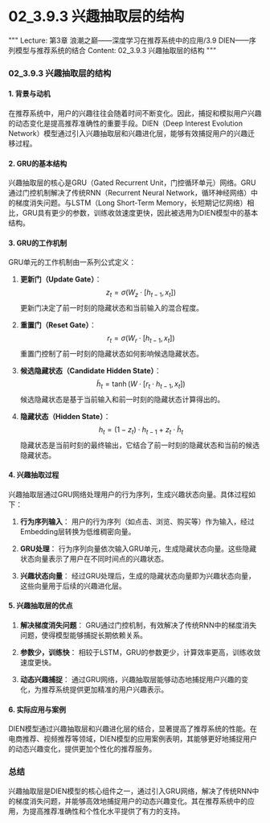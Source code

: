 # 02_3.9.3 兴趣抽取层的结构

"""
Lecture: 第3章 浪潮之巅——深度学习在推荐系统中的应用/3.9 DIEN——序列模型与推荐系统的结合
Content: 02_3.9.3 兴趣抽取层的结构
"""

### 02_3.9.3 兴趣抽取层的结构

#### 1. 背景与动机
在推荐系统中，用户的兴趣往往会随着时间不断变化。因此，捕捉和模拟用户兴趣的动态变化是提高推荐准确性的重要手段。DIEN（Deep Interest Evolution Network）模型通过引入兴趣抽取层和兴趣进化层，能够有效捕捉用户的兴趣迁移过程。

#### 2. GRU的基本结构
兴趣抽取层的核心是GRU（Gated Recurrent Unit，门控循环单元）网络。GRU通过门控机制解决了传统RNN（Recurrent Neural Network，循环神经网络）中的梯度消失问题。与LSTM（Long Short-Term Memory，长短期记忆网络）相比，GRU具有更少的参数，训练收敛速度更快，因此被选用为DIEN模型中的基本结构。

#### 3. GRU的工作机制
GRU单元的工作机制由一系列公式定义：

1. **更新门（Update Gate）**：
$$ z_t = \sigma(W_z \cdot [h_{t-1}, x_t]) $$
更新门决定了前一时刻的隐藏状态和当前输入的混合程度。

2. **重置门（Reset Gate）**：
$$ r_t = \sigma(W_r \cdot [h_{t-1}, x_t]) $$
重置门控制了前一时刻的隐藏状态如何影响候选隐藏状态。

3. **候选隐藏状态（Candidate Hidden State）**：
$$ \tilde{h}_t = \tanh(W \cdot [r_t \cdot h_{t-1}, x_t]) $$
候选隐藏状态是基于当前输入和前一时刻的隐藏状态计算得出的。

4. **隐藏状态（Hidden State）**：
$$ h_t = (1 - z_t) \cdot h_{t-1} + z_t \cdot \tilde{h}_t $$
隐藏状态是当前时刻的最终输出，它结合了前一时刻的隐藏状态和当前的候选隐藏状态。

#### 4. 兴趣抽取过程
兴趣抽取层通过GRU网络处理用户的行为序列，生成兴趣状态向量。具体过程如下：

1. **行为序列输入**：
   用户的行为序列（如点击、浏览、购买等）作为输入，经过Embedding层转换为低维稠密向量。

2. **GRU处理**：
   行为序列向量依次输入GRU单元，生成隐藏状态向量。这些隐藏状态向量表示了用户在不同时间点的兴趣状态。

3. **兴趣状态向量**：
   经过GRU处理后，生成的隐藏状态向量即为兴趣状态向量，这些向量用于后续的兴趣进化层。

#### 5. 兴趣抽取层的优点
1. **解决梯度消失问题**：
   GRU通过门控机制，有效解决了传统RNN中的梯度消失问题，使得模型能够捕捉长期依赖关系。

2. **参数少，训练快**：
   相较于LSTM，GRU的参数更少，计算效率更高，训练收敛速度更快。

3. **动态兴趣捕捉**：
   通过GRU网络，兴趣抽取层能够动态地捕捉用户兴趣的变化，为推荐系统提供更加精准的用户兴趣表示。

#### 6. 实际应用与案例
DIEN模型通过兴趣抽取层和兴趣进化层的结合，显著提高了推荐系统的性能。在电商推荐、视频推荐等领域，DIEN模型的应用案例表明，其能够更好地捕捉用户的动态兴趣变化，提供更加个性化的推荐服务。

### 总结
兴趣抽取层是DIEN模型的核心组件之一，通过引入GRU网络，解决了传统RNN中的梯度消失问题，并能够高效地捕捉用户的动态兴趣变化。其在推荐系统中的应用，为提高推荐准确性和个性化水平提供了有力的支持。